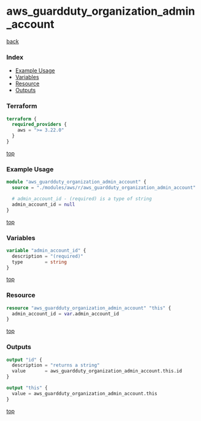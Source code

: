 # aws_guardduty_organization_admin_account

[back](../aws.md)

### Index

- [Example Usage](#example-usage)
- [Variables](#variables)
- [Resource](#resource)
- [Outputs](#outputs)

### Terraform

```terraform
terraform {
  required_providers {
    aws = ">= 3.22.0"
  }
}
```

[top](#index)

### Example Usage

```terraform
module "aws_guardduty_organization_admin_account" {
  source = "./modules/aws/r/aws_guardduty_organization_admin_account"

  # admin_account_id - (required) is a type of string
  admin_account_id = null
}
```

[top](#index)

### Variables

```terraform
variable "admin_account_id" {
  description = "(required)"
  type        = string
}
```

[top](#index)

### Resource

```terraform
resource "aws_guardduty_organization_admin_account" "this" {
  admin_account_id = var.admin_account_id
}
```

[top](#index)

### Outputs

```terraform
output "id" {
  description = "returns a string"
  value       = aws_guardduty_organization_admin_account.this.id
}

output "this" {
  value = aws_guardduty_organization_admin_account.this
}
```

[top](#index)